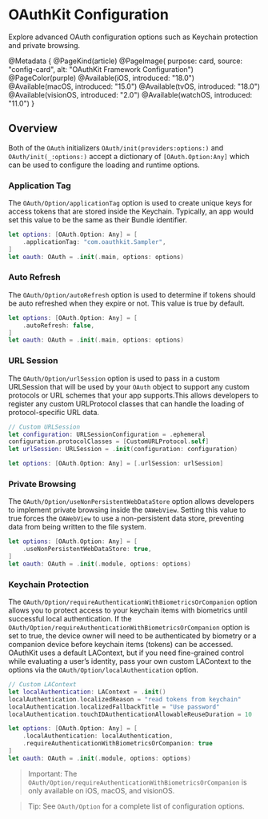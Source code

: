 # OAuthKit Configuration

Explore advanced OAuth configuration options such as Keychain protection and private browsing.

@Metadata {
    @PageKind(article)
    @PageImage(
        purpose: card, 
        source: "config-card", 
        alt: "OAuthKit Framework Configuration")
    @PageColor(purple)
    @Available(iOS, introduced: "18.0")
    @Available(macOS, introduced: "15.0")
    @Available(tvOS, introduced: "18.0")
    @Available(visionOS, introduced: "2.0")
    @Available(watchOS, introduced: "11.0")
}

## Overview

Both of the ``OAuth`` initializers ``OAuth/init(providers:options:)`` and ``OAuth/init(_:options:)`` accept a dictionary of `[OAuth.Option:Any]` which can be used to configure the loading and runtime options.

### Application Tag
The ``OAuth/Option/applicationTag`` option is used to create unique keys for access tokens that are stored inside the Keychain. Typically, an app would set this value to be the same as their Bundle identifier. 

```swift
let options: [OAuth.Option: Any] = [
    .applicationTag: "com.oauthkit.Sampler",
]
let oauth: OAuth = .init(.main, options: options)
```

### Auto Refresh
The ``OAuth/Option/autoRefresh`` option is used to determine if tokens should be auto refreshed when they expire or not. This value is true by default. 

```swift
let options: [OAuth.Option: Any] = [
    .autoRefresh: false,
]
let oauth: OAuth = .init(.main, options: options)
```

### URL Session
The ``OAuth/Option/urlSession`` option is used to pass in a custom URLSession that will be used by your ``OAuth`` object to support any custom protocols or URL schemes that your app supports.This allows developers to register any custom URLProtocol classes that can handle the loading of protocol-specific URL data.

```swift
// Custom URLSession
let configuration: URLSessionConfiguration = .ephemeral
configuration.protocolClasses = [CustomURLProtocol.self]
let urlSession: URLSession = .init(configuration: configuration)

let options: [OAuth.Option: Any] = [.urlSession: urlSession]
```

### Private Browsing
The ``OAuth/Option/useNonPersistentWebDataStore`` option allows developers to implement private browsing inside the ``OAWebView``. Setting this value to true forces the ``OAWebView`` to use a non-persistent data store, preventing data from being written to the file system.

```swift
let options: [OAuth.Option: Any] = [
    .useNonPersistentWebDataStore: true,
]
let oauth: OAuth = .init(.module, options: options)
```

### Keychain Protection
The ``OAuth/Option/requireAuthenticationWithBiometricsOrCompanion`` option allows you to protect access to your keychain items with biometrics until successful local authentication. If the ``OAuth/Option/requireAuthenticationWithBiometricsOrCompanion`` option is set to true, the device owner will need to be authenticated by biometry or a companion device before keychain items (tokens) can be accessed. OAuthKit uses a default LAContext, but if you need fine-grained control while evaluating a user’s identity, pass your own custom LAContext to the options via the ``OAuth/Option/localAuthentication`` option.

```swift
// Custom LAContext
let localAuthentication: LAContext = .init()
localAuthentication.localizedReason = "read tokens from keychain"
localAuthentication.localizedFallbackTitle = "Use password"
localAuthentication.touchIDAuthenticationAllowableReuseDuration = 10

let options: [OAuth.Option: Any] = [
    .localAuthentication: localAuthentication,
    .requireAuthenticationWithBiometricsOrCompanion: true
]
let oauth: OAuth = .init(.module, options: options)
```

> Important: The ``OAuth/Option/requireAuthenticationWithBiometricsOrCompanion`` is only available on iOS, macOS, and visionOS.

> Tip: See ``OAuth/Option`` for a complete list of configuration options.

